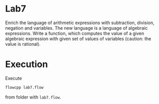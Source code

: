 # Lab7

Enrich the language of arithmetic expressions with subtraction, division, negation and variables. The new language is a language of algebraic expressions. Write a function, which computes the value of a given algebraic expression with given set of values of variables (caution: the value is rational).

# Execution

Execute

```Bash
flowcpp lab7.flow
```

from folder with `lab7.flow`.
